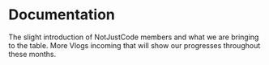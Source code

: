 # Documentation

The slight introduction of NotJustCode members and what we are bringing to the table. 
More Vlogs incoming that will show our progresses throughout these months.
